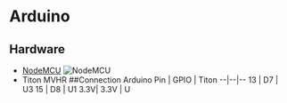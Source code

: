 # Arduino
## Hardware
* [NodeMCU](https://fr.wikipedia.org/wiki/NodeMCU)
![NodeMCU](https://upload.wikimedia.org/wikipedia/commons/thumb/7/7e/NodeMCU_DEVKIT_1.0.jpg/1280px-NodeMCU_DEVKIT_1.0.jpg)
* Titon MVHR
##Connection
Arduino Pin | GPIO | Titon
--|--|--
13 | D7 | U3
15 | D8 | U1
3.3V| 3.3V | U